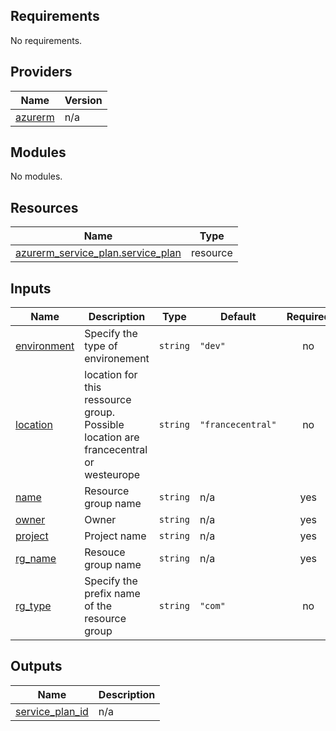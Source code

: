 ## Requirements

No requirements.

## Providers

| Name | Version |
|------|---------|
| <a name="provider_azurerm"></a> [azurerm](#provider\_azurerm) | n/a |

## Modules

No modules.

## Resources

| Name | Type |
|------|------|
| [azurerm_service_plan.service_plan](https://registry.terraform.io/providers/hashicorp/azurerm/latest/docs/resources/service_plan) | resource |

## Inputs

| Name | Description | Type | Default | Required |
|------|-------------|------|---------|:--------:|
| <a name="input_environment"></a> [environment](#input\_environment) | Specify the type of environement | `string` | `"dev"` | no |
| <a name="input_location"></a> [location](#input\_location) | location for this ressource group. Possible location are francecentral or westeurope | `string` | `"francecentral"` | no |
| <a name="input_name"></a> [name](#input\_name) | Resource group name | `string` | n/a | yes |
| <a name="input_owner"></a> [owner](#input\_owner) | Owner | `string` | n/a | yes |
| <a name="input_project"></a> [project](#input\_project) | Project name | `string` | n/a | yes |
| <a name="input_rg_name"></a> [rg\_name](#input\_rg\_name) | Resouce group name | `string` | n/a | yes |
| <a name="input_rg_type"></a> [rg\_type](#input\_rg\_type) | Specify the prefix name of the resource group | `string` | `"com"` | no |

## Outputs

| Name | Description |
|------|-------------|
| <a name="output_service_plan_id"></a> [service\_plan\_id](#output\_service\_plan\_id) | n/a |
